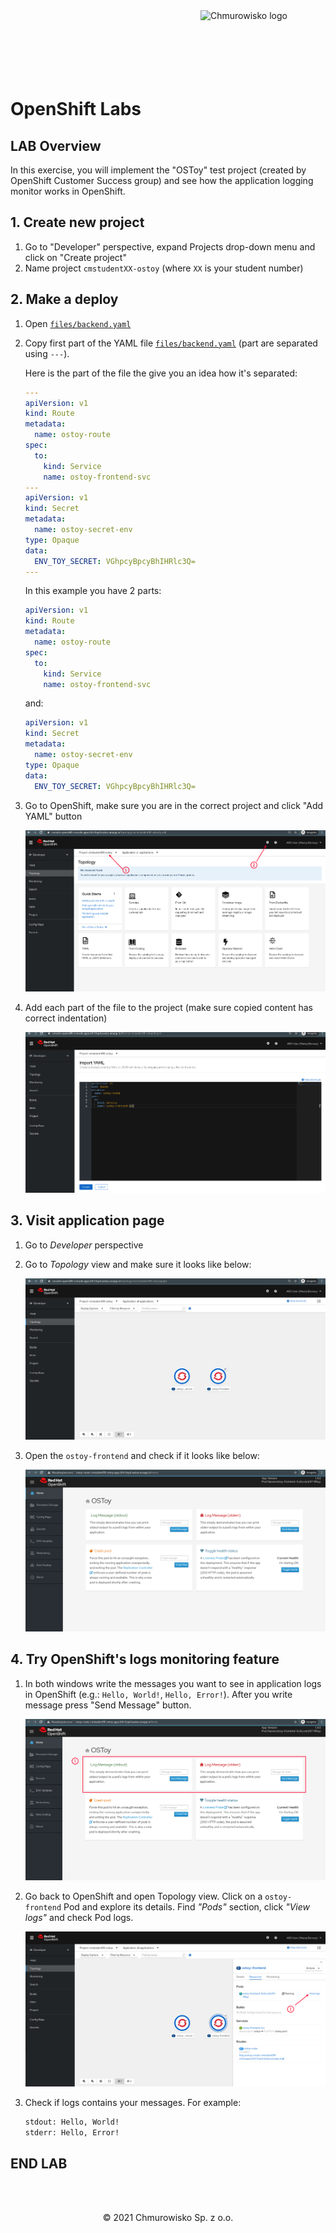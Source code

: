 <img src="../../../img/logo.png" alt="Chmurowisko logo" width="200"  align="right">
<br><br>
<br><br>
<br><br>

# OpenShift Labs

## LAB Overview

In this exercise, you will implement the "OSToy" test project (created by OpenShift Customer Success group) and see how the application logging monitor works in OpenShift.

## 1. Create new project

1. Go to "Developer" perspective, expand Projects drop-down menu and click on "Create project"
1. Name project `cmstudentXX-ostoy` (where `XX` is your student number)

## 2. Make a deploy

1. Open [`files/backend.yaml`](./files/backend.yaml)
1. Copy first part of the YAML file [`files/backend.yaml`](./files/backend.yaml) (part are separated using `---`).

   Here is the part of the file the give you an idea how it's separated:

   ```yaml
   ---
   apiVersion: v1
   kind: Route
   metadata:
     name: ostoy-route
   spec:
     to:
       kind: Service
       name: ostoy-frontend-svc
   ---
   apiVersion: v1
   kind: Secret
   metadata:
     name: ostoy-secret-env
   type: Opaque
   data:
     ENV_TOY_SECRET: VGhpcyBpcyBhIHRlc3Q=
   ---

   ```

   In this example you have 2 parts:

   ```yaml
   apiVersion: v1
   kind: Route
   metadata:
     name: ostoy-route
   spec:
     to:
       kind: Service
       name: ostoy-frontend-svc
   ```

   and:

   ```yaml
   apiVersion: v1
   kind: Secret
   metadata:
     name: ostoy-secret-env
   type: Opaque
   data:
     ENV_TOY_SECRET: VGhpcyBpcyBhIHRlc3Q=
   ```

1. Go to OpenShift, make sure you are in the correct project and click "Add YAML" button

   ![](./img/01-add-yaml.png)

1. Add each part of the file to the project (make sure copied content has correct indentation)

   ![](./img/02-import-yaml-fragment.png)

## 3. Visit application page

1. Go to _Developer_ perspective
1. Go to _Topology_ view and make sure it looks like below:

   ![](./img/03-topology.png)

1. Open the `ostoy-frontend` and check if it looks like below:

   ![](./img/04-ostoy-app.png)

## 4. Try OpenShift's logs monitoring feature

1. In both windows write the messages you want to see in application logs in OpenShift (e.g.: `Hello, World!`, `Hello, Error!`). After you write message press "Send Message" button.

   ![](./img/05-logging.png)

1. Go back to OpenShift and open Topology view. Click on a `ostoy-frontend` Pod and explore its details. Find _"Pods"_ section, click _"View logs"_ and check Pod logs.

   ![](./img/06-pod-details.png)

1. Check if logs contains your messages. For example:

   ```bash
   stdout: Hello, World!
   stderr: Hello, Error!
   ```

## END LAB

<br><br>

<center><p>&copy; 2021 Chmurowisko Sp. z o.o.<p></center>
